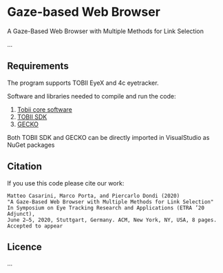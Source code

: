 # Gaze-based Web Browser
A Gaze-Based Web Browser with Multiple Methods for Link Selection

...

## Requirements
The program supports TOBII EyeX and 4c eyetracker. 

Software and libraries needed to compile and run the code:
1. [Tobii core software](https://gaming.tobii.com/getstarted/)
2. [TOBII SDK](https://github.com/ojasiiitd/CoreSDK)
3. [GECKO](https://developer.mozilla.org/en-US/docs/Mozilla/Gecko/Gecko_SDK)

Both TOBII SDK and GECKO can be directly imported in VisualStudio as NuGet packages

## Citation
If you use this code please cite our work:
```
Matteo Casarini, Marco Porta, and Piercarlo Dondi (2020) 
"A Gaze-Based Web Browser with Multiple Methods for Link Selection" 
In Symposium on Eye Tracking Research and Applications (ETRA ’20 Adjunct), 
June 2–5, 2020, Stuttgart, Germany. ACM, New York, NY, USA, 8 pages. 
Accepted to appear
```

## Licence
...
